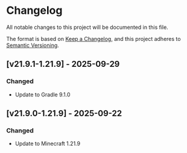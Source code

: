 # Changelog

All notable changes to this project will be documented in this file.

The format is based on [Keep a Changelog](https://keepachangelog.com/en/1.1.0/),
and this project adheres to [Semantic Versioning](https://semver.org/spec/v2.0.0.html).

## [v21.9.1-1.21.9] - 2025-09-29

### Changed

- Update to Gradle 9.1.0

## [v21.9.0-1.21.9] - 2025-09-22

### Changed

- Update to Minecraft 1.21.9
